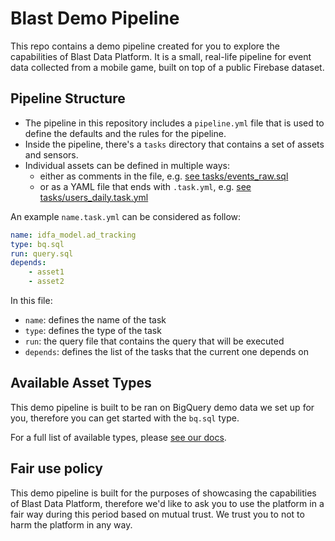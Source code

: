 # Blast Demo Pipeline

This repo contains a demo pipeline created for you to explore the capabilities of Blast Data Platform. It is a small, real-life pipeline for event data collected from a mobile game, built on top of a public Firebase dataset. 

## Pipeline Structure
- The pipeline in this repository includes a `pipeline.yml` file that is used to define the defaults and the rules for the pipeline.
- Inside the pipeline, there's a `tasks` directory that contains a set of assets and sensors.
- Individual assets can be defined in multiple ways:
  - either as comments in the file, e.g. [see tasks/events_raw.sql](./tasks/events_raw.sql)
  - or as a YAML file that ends with `.task.yml`, e.g. [see tasks/users_daily.task.yml](./tasks/users_daily.task.yml)

An example `name.task.yml` can be considered as follow:

```yml
name: idfa_model.ad_tracking
type: bq.sql
run: query.sql
depends: 
    - asset1
    - asset2
```

In this file:
- `name`: defines the name of the task
- `type`: defines the type of the task
- `run`: the query file that contains the query that will be executed
- `depends`: defines the list of the tasks that the current one depends on

## Available Asset Types
This demo pipeline is built to be ran on BigQuery demo data we set up for you, therefore you can get started with the `bq.sql` type.

For a full list of available types, please [see our docs](https://datablast-analytics.github.io/blast-docs/).

## Fair use policy
This demo pipeline is built for the purposes of showcasing the capabilities of Blast Data Platform, therefore we'd like to ask you to use the platform in a fair way during this period based on mutual trust. We trust you to not to harm the platform in any way.